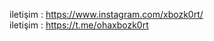 iletişim :  https://www.instagram.com/xbozk0rt/                                                                                                                              
iletişim : https://t.me/ohaxbozk0rt


